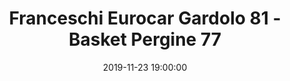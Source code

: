 ---
title: Franceschi Eurocar Gardolo 81 - Basket Pergine 77
date: 2019-11-23 19:00:00
squadra-a: Franceschi Eurocar Gardolo
punteggio-a: 77
squadra-b: Basket Pergine
punteggio-b: 81
partite/squadra: serie-d-19-20
luogo: Centro Sportivo Trento Nord
categoria: serie d
---